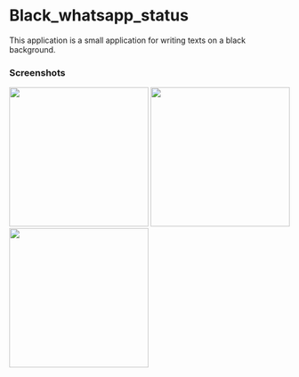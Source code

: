 # Black_whatsapp_status

This application is a small application for writing texts on a black background. 
### Screenshots
<img src="https://user-images.githubusercontent.com/60844538/144628361-668579ff-7536-46c4-a55e-2173d9d72b1b.png" width="250"> <img src="https://user-images.githubusercontent.com/60844538/144628378-b4670041-8ba0-4b7f-a8fb-a07babc15772.png" width="250">   <img src="https://user-images.githubusercontent.com/60844538/144628368-370fdd5d-65b1-4787-980f-8861a138f996.png" width="250">

